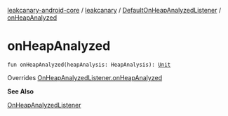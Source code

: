 [leakcanary-android-core](../../index.md) / [leakcanary](../index.md) / [DefaultOnHeapAnalyzedListener](index.md) / [onHeapAnalyzed](./on-heap-analyzed.md)

# onHeapAnalyzed

`fun onHeapAnalyzed(heapAnalysis: HeapAnalysis): `[`Unit`](https://kotlinlang.org/api/latest/jvm/stdlib/kotlin/-unit/index.html)

Overrides [OnHeapAnalyzedListener.onHeapAnalyzed](../-on-heap-analyzed-listener/on-heap-analyzed.md)

**See Also**

[OnHeapAnalyzedListener](../-on-heap-analyzed-listener/index.md)

